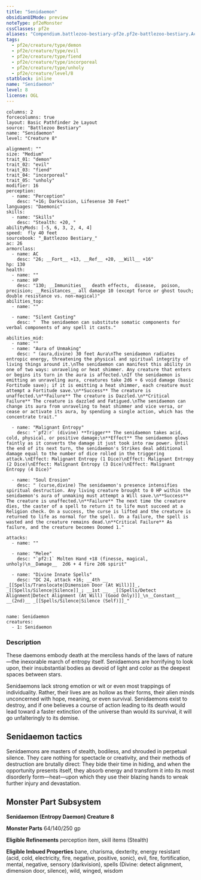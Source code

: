 ```yaml
---
title: "Senidaemon"
obsidianUIMode: preview
noteType: pf2eMonster
cssClasses: pf2e
aliases: "Compendium.battlezoo-bestiary-pf2e.pf2e-battlezoo-bestiary.Actor.mh1WvkpiPRYjHvu8" 
tags:
  - pf2e/creature/type/demon
  - pf2e/creature/type/evil
  - pf2e/creature/type/fiend
  - pf2e/creature/type/incorporeal
  - pf2e/creature/type/unholy
  - pf2e/creature/level/8
statblock: inline
name: "Senidaemon"
level: 8
license: OGL
---
```


```statblock
columns: 2
forcecolumns: true
layout: Basic Pathfinder 2e Layout
source: "Battlezoo Bestiary"
name: "Senidaemon"
level: "Creature 8"

alignment: ""
size: "Medium"
trait_01: "demon"
trait_02: "evil"
trait_03: "fiend"
trait_04: "incorporeal"
trait_05: "unholy"
modifier: 16
perception:
  - name: "Perception"
    desc: "+16; Darkvision, Lifesense 30 Feet"
languages: "Daemonic"
skills:
  - name: "Skills"
    desc: "Stealth: +20, "
abilityMods: [-5, 6, 3, 2, 4, 4]
speed:  fly 40 feet
sourcebook: "_Battlezoo Bestiary_"
ac: 26
armorclass:
  - name: AC
    desc: "26; __Fort__ +13, __Ref__ +20, __Will__ +16"
hp: 130
health:
  - name: ""
  - name: HP
    desc: "130; __Immunities__  death effects,  disease,  poison,  precision; __Resistances__ all damage 10 (except force or ghost touch; double resistance vs. non-magical)"
abilities_top:
  - name: ""

  - name: "Silent Casting"
    desc: "  The senidaemon can substitute somatic components for verbal components of any spell it casts."

abilities_mid:
  - name: ""
  - name: "Aura of Unmaking"
    desc: " (aura,divine) 30 feet Aura\nThe senidaemon radiates entropic energy, threatening the physical and spiritual integrity of living things around it.\nThe senidaemon can manifest this ability in one of two ways: unraveling or heat shimmer. Any creature that enters or begins its turn in the aura is affected.\nIf the senidaemon is emitting an unraveling aura, creatures take 2d6 + 6 void damage (basic Fortitude save); if it is emitting a heat shimmer, each creature must attempt a Fortitude save.\n**Success** The creature is unaffected.\n**Failure** The creature is Dazzled.\n**Critical Failure** The creature is dazzled and Fatigued.\nThe senidaemon can change its aura from unraveling to heat shimmer and vice versa, or cease or activate its aura, by spending a single action, which has the concentrate trait."

  - name: "Malignant Entropy"
    desc: "`pf2:r` (divine) **Trigger** The senidaemon takes acid, cold, physical, or positive damage;\n**Effect** The senidaemon glows faintly as it converts the damage it just took into raw power. Until the end of its next turn, the senidaemon's Strikes deal additional damage equal to the number of dice rolled in the triggering attack.\nEffect: Malignant Entropy (1 Dice)\nEffect: Malignant Entropy (2 Dice)\nEffect: Malignant Entropy (3 Dice)\nEffect: Malignant Entropy (4 Dice)"

  - name: "Soul Erosion"
    desc: " (curse,divine) The senidaemon's presence intensifies spiritual destruction. Any living creature brought to 0 HP within the senidaemon's aura of unmaking must attempt a Will save.\n**Success** The creature is unaffected.\n**Failure** The next time the creature dies, the caster of a spell to return it to life must succeed at a Religion check. On a success, the curse is lifted and the creature is returned to life as normal for the spell. On a failure, the spell is wasted and the creature remains dead.\n**Critical Failure** As failure, and the creature becomes Doomed 1."

attacks:
  - name: ""

  - name: "Melee"
    desc: "`pf2:1` Molten Hand +18 (finesse, magical, unholy)\n__Damage__  2d6 + 4 fire 2d6 spirit"

  - name: "Divine Innate Spells"
    desc: "DC 24, attack +16; __4th __  _[[Spells/Translocate|Dimension Door (At Will)]]_, _[[Spells/Silence|Silence]]_; __1st __  _[[Spells/Detect Alignment|Detect Alignment (At Will) (Good Only)]]_\n__Constant__  __(2nd)__ _[[Spells/Silence|Silence (Self)]]_"
 
```

```encounter-table
name: Senidaemon
creatures:
  - 1: Senidaemon
```


### Description
These daemons embody death at the merciless hands of the laws of nature—the inexorable march of entropy itself. Senidaemons are horrifying to look upon, their insubstantial bodies as devoid of light and color as the deepest spaces between stars.

Senidaemons lack strong emotion or wit or even most trappings of individuality. Rather, their lives are as hollow as their forms, their alien minds unconcerned with hope, meaning, or even survival. Senidaemons exist to destroy, and if one believes a course of action leading to its death would lead toward a faster extinction of the universe than would its survival, it will go unfalteringly to its demise.

## Senidaemon tactics

Senidaemons are masters of stealth, bodiless, and shrouded in perpetual silence. They care nothing for spectacle or creativity, and their methods of destruction are brutally direct: They bide their time in hiding, and when the opportunity presents itself, they absorb energy and transform it into its most disorderly form—heat—upon which they use their blazing hands to wreak further injury and devastation.

## Monster Part Subsystem

**Senidaemon (Entropy Daemon) Creature 8**

**Monster Parts** 64/140/250 gp

**Eligible Refinements** perception item, skill items (Stealth)

**Eligible Imbued Properties** bane, charisma, dexterity, energy resistant (acid, cold, electricity, fire, negative, positive, sonic), evil, fire, fortification, mental, negative, sensory (darkvision), spells (Divine: detect alignment, dimension door, silence), wild, winged, wisdom
